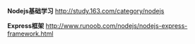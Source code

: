 **Nodejs基础学习** http://study.163.com/category/nodejs

**Express框架** http://www.runoob.com/nodejs/nodejs-express-framework.html